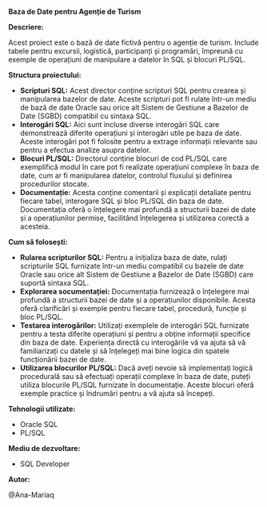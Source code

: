 **Baza de Date pentru Agenție de Turism**

**Descriere:**

Acest proiect este o bază de date fictivă pentru o agenție de turism. Include tabele pentru excursii, logistică, participanți și programări, împreună cu exemple de operațiuni de manipulare a datelor în SQL și blocuri PL/SQL.

**Structura proiectului:**
- **Scripturi SQL:** Acest director conține scripturi SQL pentru crearea și manipularea bazelor de date. Aceste scripturi pot fi rulate într-un mediu de bază de date Oracle sau orice alt Sistem de Gestiune a Bazelor de Date (SGBD) compatibil cu sintaxa SQL.
- **Interogări SQL:** Aici sunt incluse diverse interogări SQL care demonstrează diferite operațiuni și interogări utile pe baza de date. Aceste interogări pot fi folosite pentru a extrage informații relevante sau pentru a efectua analize asupra datelor.
- **Blocuri PL/SQL:** Directorul conține blocuri de cod PL/SQL care exemplifică modul în care pot fi realizate operațiuni complexe în baza de date, cum ar fi manipularea datelor, controlul fluxului și definirea procedurilor stocate.
- **Documentație:** Acesta conține comentarii și explicații detaliate pentru fiecare tabel, interogare SQL și bloc PL/SQL din baza de date. Documentația oferă o înțelegere mai profundă a structurii bazei de date și a operațiunilor permise, facilitând înțelegerea și utilizarea corectă a acesteia.

**Cum să folosești:**
 - **Rularea scripturilor SQL:** Pentru a inițializa baza de date, rulați scripturile SQL furnizate într-un mediu compatibil cu bazele de date Oracle sau orice alt Sistem de Gestiune a Bazelor de Date (SGBD) care suportă sintaxa SQL. 
 - **Explorarea socumentației:** Documentația furnizează o înțelegere mai profundă a structurii bazei de date și a operațiunilor disponibile. Acesta oferă clarificări și exemple pentru fiecare tabel, procedură, funcție și bloc PL/SQL.
 - **Testarea interogărilor:** Utilizați exemplele de interogări SQL furnizate pentru a testa diferite operațiuni și pentru a obține informații specifice din baza de date. Experiența directă cu interogările vă va ajuta să vă familiarizați cu datele și să înțelegeți mai bine logica din spatele funcționării bazei de date.
 - **Utilizarea blocurilor PL/SQL:** Dacă aveți nevoie să implementați logică procedurală sau să efectuați operații complexe în baza de date, puteți utiliza blocurile PL/SQL furnizate în documentație. Aceste blocuri oferă exemple practice și îndrumări pentru a vă ajuta să începeți.

**Tehnologii utilizate:**
   
  - Oracle SQL
  - PL/SQL
  
 **Mediu de dezvoltare:**

  - SQL Developer

  **Autor:**

   @Ana-Mariaq

   

     
